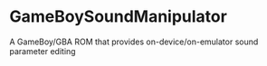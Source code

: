 # GameBoySoundManipulator
A GameBoy/GBA ROM that provides on-device/on-emulator sound parameter editing

